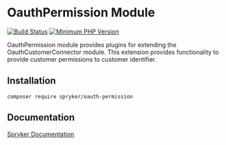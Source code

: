 # OauthPermission Module
[![Build Status](https://travis-ci.org/spryker/oauth-permission.svg)](https://travis-ci.org/spryker/oauth-permission)
[![Minimum PHP Version](https://img.shields.io/badge/php-%3E%3D%207.2-8892BF.svg)](https://php.net/)

OauthPermission module provides plugins for extending the OauthCustomerConnector module. 
This extension provides functionality to provide customer permissions to customer identifier.

## Installation

```
composer require spryker/oauth-permission
```

## Documentation

[Spryker Documentation](https://academy.spryker.com/developing_with_spryker/module_guide/modules.html)
